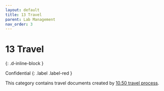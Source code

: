 ```yaml
---
layout: default
title: 13 Travel
parent: Lab Management
nav_order: 3
---
```


# 13 Travel
{: .d-inline-block }

Confidential
{: .label .label-red }

This category contains travel documents created by [10.50 travel process](10_processes/10.50.travel.html).
